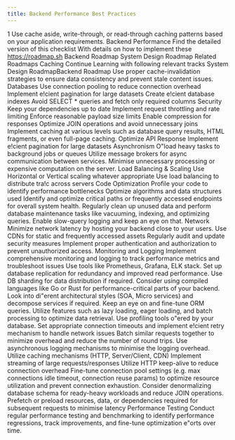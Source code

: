 ```yaml
---
title: Backend Performance Best Practices
---
```



1
Use cache aside, write-through, or read-through caching
patterns based on your application requirements.
Backend Performance
Find the detailed version of this checklist
With details on how to implement these
https://roadmap.sh
Backend Roadmap
System Design Roadmap
Related Roadmaps
Caching
Continue Learning with following relevant tracks
System Design RoadmapBackend Roadmap
Use proper cache-invalidation strategies to ensure data
consistency and prevent stale content issues.
Databases
Use connection pooling to reduce connection overhead
Implement e!cient pagination for large datasets
Create e!cient database indexes
Avoid SELECT * queries and fetch only required columns
Security
Keep your dependencies up to date
Implement request throttling and rate limiting
Enforce reasonable payload size limits
Enable compression for responses
Optimize JOIN operations and avoid unnecessary joins
Implement caching at various levels such as database
query results, HTML fragments, or even full-page caching.
Optimize API Response
Implement e!cient pagination for large datasets
Asynchronism
O"load heavy tasks to background jobs or queues
Utilize message brokers for async communication
between services.
Minimise unnecessary processing or expensive
computation on the server.
Load Balancing & Scaling
Use Horizontal or Vertical scaling whatever appropriate
Use load balancing to distribute tra!c across servers
Code Optimization
Profile your code to identify performance bottlenecks
Optimize algorithms and data structures used
Identify and optimize critical paths or frequently
accessed endpoints for overall system health.
Regularly clean up unused data and perform database
maintenance tasks like vacuuming, indexing, and
optimizing queries.
Enable slow-query logging and keep an eye on that.
Network
Minimize network latency by hosting your backend
close to your users.
Use CDNs for static and frequently accessed assets
Regularly audit and update security measures
Implement proper authentication and authorization to
prevent unauthorized access.
Monitoring and Logging
Implement comprehensive monitoring and logging
to track performance metrics and troubleshoot issues
Use tools like Prometheus, Grafana, ELK stack.
Set up database replication for redundancy and
improved read performance.
Use DB sharding for data distribution if required.
Consider using compiled languages like Go or Rust for
performance-critical parts of your backend.
Look into di"erent architectural styles (SOA,
Micro services) and decompose services if required.
Keep an eye on and fine-tune ORM queries.
Utilize features such as lazy loading, eager loading,
and batch processing to optimize data retrieval.
Use profiling tools o"ered by your database.
Set appropriate connection timeouts and implement
e!cient retry mechanism to handle network issues
Batch similar requests together to minimize overhead
and reduce the number of round trips.
Use asynchronous logging mechanisms to minimise
the logging overhead.
Utilize caching mechanisms (HTTP, Server/Client, CDN)
Implement streaming of large requests/responses
Utilize HTTP keep-alive to reduce connection overhead
Fine-tune connection pool settings (e.g. max connections
idle timeout, connection reuse params) to optimize
resource utilization and prevent connection exhaustion.
Consider denormalizing database schema for ready-heavy
workloads and reduce JOIN operations.
Prefetch or preload resources, data, or dependencies
required for subsequent requests to minimise latency
Performance Testing
Conduct regular performance testing and benchmarking
to identify performance regressions, track improvements,
and fine-tune optimization e"orts over time.
